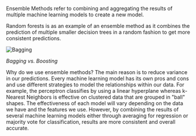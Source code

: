 Ensemble Methods refer to combining and aggregating the results of multiple machine learning models to create a new model.

Random forests is as an example of an ensemble method as it combines the prediction of multiple smaller decision trees in a random fashion to get more consistent predictions. 

![Bagging]("https://images.prismic.io/encord/34b910ef-a1e7-44ac-8e2c-0221c0e639f3_Ensemble+Learning+Bagging+%26+Boosting+-+Encord.png?auto=compress,format")

*Bagging vs. Boosting*

Why do we use ensemble methods? The main reason is to reduce variance in our predictions. Every machine learning model has its own pros and cons and use different strategies to model the relationships within our data. For example, the perceptron classifies by using a linear hyperplane whereas k-Nearest Neighbors is effective on clustered data that are grouped in "ball" shapes. The effectiveness of each model will vary depending on the data we have and the features we use. However, by combining the results of several machine learning models either through averaging for regression or majority vote for classification, results are more consistent and overall accurate. 